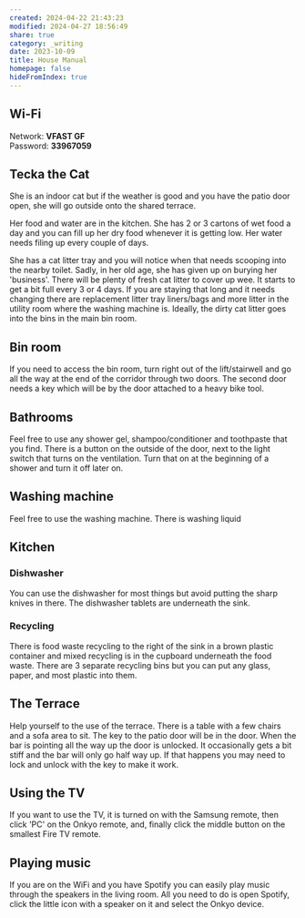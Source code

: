 ```yaml
---
created: 2024-04-22 21:43:23
modified: 2024-04-27 18:56:49
share: true
category: _writing
date: 2023-10-09
title: House Manual
homepage: false
hideFromIndex: true
---
```


## Wi-Fi
Network: **VFAST GF**  
Password: **33967059**

## Tecka the Cat
 She is an indoor cat but if the weather is good and you have the patio door open, she will go outside onto the shared terrace. 
 
 Her food and water are in the kitchen. She has 2 or 3 cartons of wet food a day and you can fill up her dry food whenever it is getting low. Her water needs filing up every couple of days. 
 
 She has a cat litter tray and you will notice when that needs scooping into the nearby toilet. Sadly, in her old age, she has given up on burying her 'business'. There will be plenty of fresh cat litter to cover up wee. It starts to get a bit full every 3 or 4 days. If you are staying that long and it needs changing there are replacement litter tray liners/bags and more litter in the utility room where the washing machine is. Ideally, the dirty cat litter goes into the bins in the main bin room. 
## Bin room
 If you need to access the bin room, turn right out of the lift/stairwell and go all the way at the end of the corridor through two doors. The second door needs a key which will be by the door attached to a heavy bike tool.  
## Bathrooms
Feel free to use any shower gel, shampoo/conditioner and toothpaste that you find. There is a button on the outside of the door, next to the light switch that turns on the ventilation. Turn that on at the beginning of a shower and turn it off later on. 
## Washing machine
Feel free to use the washing machine. There is washing liquid
## Kitchen

### Dishwasher
You can use the dishwasher for most things but avoid putting the sharp knives in there. The dishwasher tablets are underneath the sink. 
### Recycling
There is food waste recycling to the right of the sink in a brown plastic container and mixed recycling is in the cupboard underneath the food waste. There are 3 separate recycling bins but you can put any glass, paper, and most plastic into them.
## The Terrace
Help yourself to the use of the terrace. There is a table with a few chairs and a sofa area to sit. The key to the patio door will be in the door. When the bar is pointing all the way up the door is unlocked. It occasionally gets a bit stiff and the bar will only go half way up. If that happens you may need to lock and unlock with the key to make it work.  
## Using the TV
If you want to use the TV, it is turned on with the Samsung remote, then click 'PC' on the Onkyo remote, and, finally click the middle button on the smallest Fire TV remote.

## Playing music
If you are on the WiFi and you have Spotify you can easily play music through the speakers in the living room. All you need to do is open Spotify, click the little icon with a speaker on it and select the Onkyo device.  